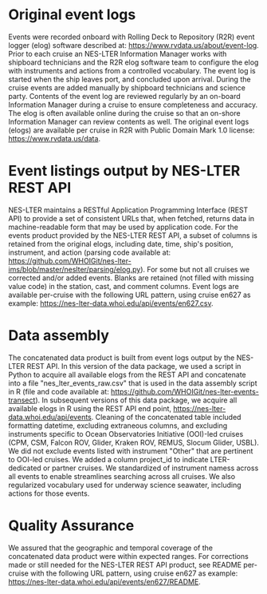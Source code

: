 # Original event logs

Events were recorded onboard with Rolling Deck to Repository (R2R) event
logger (elog) software described at:
https://www.rvdata.us/about/event-log. Prior to each cruise an NES-LTER
Information Manager works with shipboard technicians and the R2R elog
software team to configure the elog with instruments and actions from a
controlled vocabulary. The event log is started when the ship leaves
port, and concluded upon arrival. During the cruise events are added
manually by shipboard technicians and science party. Contents of the
event log are reviewed regularly by an on-board Information Manager
during a cruise to ensure completeness and accuracy. The elog is often
available online during the cruise so that an on-shore Information
Manager can review contents as well. The original event logs (elogs) are
available per cruise in R2R with Public Domain Mark 1.0 license:
https://www.rvdata.us/data.

# Event listings output by NES-LTER REST API

NES-LTER maintains a RESTful Application Programming Interface (REST
API) to provide a set of consistent URLs that, when fetched, returns
data in machine-readable form that may be used by application code. For
the events product provided by the NES-LTER REST API, a subset of
columns is retained from the original elogs, including date, time,
ship's position, instrument, and action (parsing code available at:
https://github.com/WHOIGit/nes-lter-ims/blob/master/neslter/parsing/elog.py).
For some but not all cruises we corrected and/or added events. Blanks
are retained (not filled with missing value code) in the station, cast,
and comment columns. Event logs are available per-cruise with the
following URL pattern, using cruise en627 as example:
https://nes-lter-data.whoi.edu/api/events/en627.csv.

# Data assembly

The concatenated data product is built from event logs output by the
NES-LTER REST API. In this version of the data package, we used a
script in Python to acquire all available elogs from the REST API and
concatenate into a file "nes_lter_events_raw.csv" that is used in the
data assembly script in R (file and code available at:
https://github.com/WHOIGit/nes-lter-events-transect). In subsequent
versions of this data package, we acquire all available elogs in R using
the REST API end point, https://nes-lter-data.whoi.edu/api/events.
Cleaning of the concatenated table included formatting datetime,
excluding extraneous columns, and excluding instruments specific to
Ocean Observatories Initiative (OOI)-led cruises (CPM, CSM, Falcon ROV,
Glider, Kraken ROV, REMUS, Slocum Glider, USBL). We did not exclude
events listed with instrument "Other" that are pertinent to OOI-led
cruises. We added a column project_id to indicate LTER-dedicated or
partner cruises. We standardized of instrument namess across all events to enable streamlines searching across all cruises. We also regularized vocabulary used for underway science seawater, including actions for those events.

# Quality Assurance

We assured that the geographic and temporal coverage of the concatenated
data product were within expected ranges. For corrections made or still
needed for the NES-LTER REST API product, see README per-cruise with the
following URL pattern, using cruise en627 as example:
https://nes-lter-data.whoi.edu/api/events/en627/README. 
